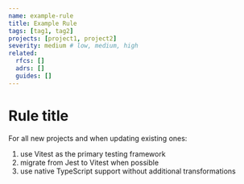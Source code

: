 ```yaml
---
name: example-rule
title: Example Rule
tags: [tag1, tag2]
projects: [project1, project2]
severity: medium # low, medium, high
related:
  rfcs: []
  adrs: []
  guides: []
---
```


# Rule title

For all new projects and when updating existing ones:

1. use Vitest as the primary testing framework
2. migrate from Jest to Vitest when possible
3. use native TypeScript support without additional transformations
